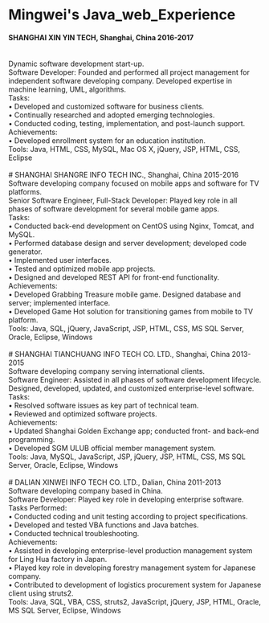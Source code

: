 # Mingwei's Java_web_Experience

<h4>SHANGHAI XIN YIN TECH, Shanghai, China  2016-2017</h4><br>
Dynamic software development start-up.<br>
Software Developer: Founded and performed all project management for independent software developing company. Developed expertise in machine learning, UML, algorithms. <br>
Tasks:<br>
•	Developed and customized software for business clients. <br>
•	Continually researched and adopted emerging technologies. <br>
•	Conducted coding, testing, implementation, and post-launch support. <br>
Achievements:<br>
•	Developed enrollment system for an education institution. <br>
Tools: Java, HTML, CSS, MySQL, Mac OS X, jQuery, JSP, HTML, CSS, Eclipse<br>
<br>
# SHANGHAI SHANGRE INFO TECH INC., Shanghai, China  2015-2016<br>
Software developing company focused on mobile apps and software for TV platforms. <br>
Senior Software Engineer, Full-Stack Developer: Played key role in all phases of software development for several mobile game apps.<br>
Tasks: <br>
•	Conducted back-end development on CentOS using Nginx, Tomcat, and MySQL. <br>
•	Performed database design and server development; developed code generator.<br>
•	Implemented user interfaces.<br>
•	Tested and optimized mobile app projects.  <br>
•	Designed and developed REST API for front-end functionality. <br>
Achievements:<br>
•	Developed Grabbing Treasure mobile game. Designed database and server; implemented interface.  <br>
•	Developed Game Hot solution for transitioning games from mobile to TV platform. <br>
Tools: Java, SQL, jQuery, JavaScript, JSP, HTML, CSS, MS SQL Server, Oracle, Eclipse, Windows<br>
<br>
# SHANGHAI TIANCHUANG INFO TECH CO. LTD., Shanghai, China  2013-2015<br>
Software developing company serving international clients.<br>
Software Engineer: Assisted in all phases of software development lifecycle. Designed, developed, updated, and customized enterprise-level software. <br>
Tasks:<br>
•	Resolved software issues as key part of technical team. <br>
•	Reviewed and optimized software projects. <br>
Achievements:<br>
•	Updated Shanghai Golden Exchange app; conducted front- and back-end programming. <br>
•	Developed SGM ULUB official member management system. <br>
Tools: Java, MySQL, JavaScript, JSP, jQuery, JSP, HTML, CSS, MS SQL Server, Oracle, Eclipse, Windows<br>
<br>
# DALIAN XINWEI INFO TECH CO. LTD., Dalian, China  2011-2013<br>
Software developing company based in China.<br>
Software Developer: Played key role in developing enterprise software. <br>
Tasks Performed:<br>
•	Conducted coding and unit testing according to project specifications. <br>
•	Developed and tested VBA functions and Java batches. <br>
•	Conducted technical troubleshooting. <br>
Achievements:<br>
•	Assisted in developing enterprise-level production management system for Ling Hua factory in Japan. <br>
•	Played key role in developing forestry management system for Japanese company. <br>
•	Contributed to development of logistics procurement system for Japanese client using struts2. <br>
Tools: Java, SQL, VBA, CSS, struts2, JavaScript, jQuery, JSP, HTML, Oracle, MS SQL Server, Eclipse, Windows<br>
